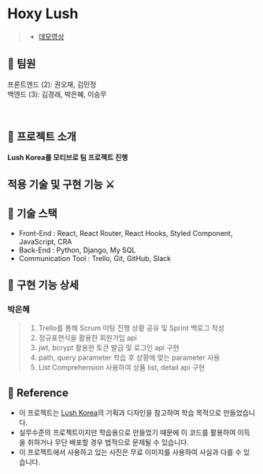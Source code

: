 # Hoxy Lush

> - [데모영상](https://www.youtube.com/watch?v=8nwI5xW3PWo)

## 📢 팀원
프론트엔드 (2): 권오재, 김민정  
백엔드 (3): 김경래, 박은혜, 이승무

<br>

## 📢 프로젝트 소개
**Lush Korea를 모티브로 팀 프로젝트 진행**


## 적용 기술 및 구현 기능 ⚔️


## 📢 기술 스택

- Front-End : React, React Router, React Hooks, Styled Component, JavaScript, CRA
- Back-End : Python, Django, My SQL
- Communication Tool : Trello, Git, GitHub, Slack

## 📢 구현 기능 상세

### 박은혜

> 1. Trello를 통해 Scrum 미팅 진행 상황 공유 및 Sprint 백로그 작성
> 2. 정규표현식을 활용한 회원가입 api
> 3. jwt, bcrypt 활용한 토큰 발급 및 로그인 api 구현
> 4. path, query parameter 학습 후 상황에 맞는 parameter 사용
> 5. List Comprehension 사용하여 상품 list, detail api 구현

## 📢 Reference

- 이 프로젝트는 [Lush Korea](https://www.lush.co.kr/?gclid=Cj0KCQjw0K-HBhDDARIsAFJ6UGiRh1uhLQzC-QYwSU7-syrWJWRXp12wih7V5V-rYe5Qc525uDQZKLAaAvjREALw_wcB)의 기획과 디자인을 참고하여 학습 목적으로 만들었습니다.
- 실무수준의 프로젝트이지만 학습용으로 만들었기 때문에 이 코드를 활용하여 이득을 취하거나 무단 배포할 경우 법적으로 문제될 수 있습니다.
- 이 프로젝트에서 사용하고 있는 사진은 무료 이미지를 사용하여 사실과 다를 수 있습니다.
